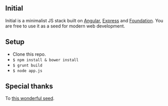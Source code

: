 ## Initial ##

Initial is a minimalist JS stack built on [Angular](http://angularjs.org/), [Express](http://expressjs.com/) and [Foundation](http://foundation.zurb.com/). You are free to use it as a seed for modern web development.

## Setup ##

* Clone this repo.
* `$ npm install & bower install`
* `$ grunt build`
* `$ node app.js`

## Special thanks ##

To [this wonderful seed](https://github.com/btford/angular-express-seed).
